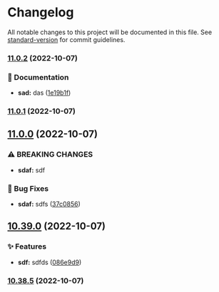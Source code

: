 # Changelog

All notable changes to this project will be documented in this file. See [standard-version](https://github.com/conventional-changelog/standard-version) for commit guidelines.

### [11.0.2](https://github.com/ivankraev/msb-hub/compare/v11.0.1...v11.0.2) (2022-10-07)


### 📝 Documentation

* **sad:** das ([1e19b1f](https://github.com/ivankraev/msb-hub/commit/1e19b1f76926c76bfcd35940444e3256a15bcfe2))

### [11.0.1](https://github.com/ivankraev/msb-hub/compare/v11.0.0...v11.0.1) (2022-10-07)

## [11.0.0](https://github.com/ivankraev/msb-hub/compare/v10.39.0...v11.0.0) (2022-10-07)


### ⚠ BREAKING CHANGES

* **sdaf:** sdf

### 🐛 Bug Fixes

* **sdaf:** sdfs ([37c0856](https://github.com/ivankraev/msb-hub/commit/37c0856dc6554fd930e8e39174d86d6f9ad36aa1))

## [10.39.0](https://github.com/ivankraev/msb-hub/compare/v10.38.5...v10.39.0) (2022-10-07)


### ✨ Features

* **sdf:** sdfds ([086e9d9](https://github.com/ivankraev/msb-hub/commit/086e9d9d422a91066db18d7ed27d6513c7b4a09e))

### [10.38.5](https://github.com/ivankraev/msb-hub/compare/v10.38.4...v10.38.5) (2022-10-07)
